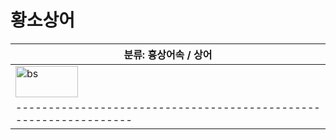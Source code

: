 황소상어
============
|분류: 흉상어속 / 상어|
|----------|
|<img src="bullshark.png" width="100px" height="50px" title="bs"/>|
|-----------------------------------------------------------------|
